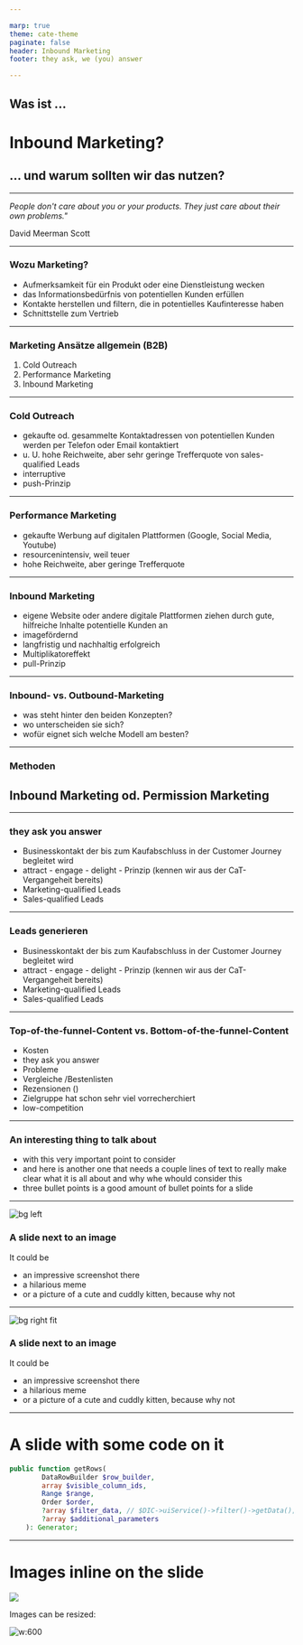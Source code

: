 ```yaml
---

marp: true
theme: cate-theme
paginate: false
header: Inbound Marketing
footer: they ask, we (you) answer

---
```


<!-- _class: title-01 -->

## **Was ist ...**
# **Inbound Marketing?**
## **... und warum sollten wir das nutzen?**



<!-- Comments like this are hidden on the slide, but show up in presenter mode (press P).

There should be no paragraph text on this title slide - only one h1 and h2 each.

Keep the headlines inside the `**` bold markdown - it's important for the css code of this slide type to work. -->

---

*People don't care about you or your products. 
They just care about their own problems."*  

David Meerman Scott

---

### Wozu Marketing?

* Aufmerksamkeit für ein Produkt oder eine Dienstleistung wecken
* das Informationsbedürfnis von potentiellen Kunden erfüllen
* Kontakte herstellen und filtern, die in potentielles Kaufinteresse haben
* Schnittstelle zum Vertrieb


---

### Marketing Ansätze allgemein (B2B)

1. Cold Outreach
2. Performance Marketing
3. Inbound Marketing

---

### Cold Outreach

* gekaufte od. gesammelte Kontaktadressen von potentiellen Kunden werden per Telefon oder Email kontaktiert
* u. U. hohe Reichweite, aber sehr geringe Trefferquote von sales-qualified Leads
* interruptive
* push-Prinzip

---

### Performance Marketing

* gekaufte Werbung auf digitalen Plattformen (Google, Social Media, Youtube)
* resourcenintensiv, weil teuer 
* hohe Reichweite, aber geringe Trefferquote

---

### Inbound Marketing

* eigene Website oder andere digitale Plattformen ziehen durch gute, hilfreiche Inhalte potentielle Kunden an
* imagefördernd
* langfristig und nachhaltig erfolgreich
* Multiplikatoreffekt
* pull-Prinzip

---

### Inbound- vs. Outbound-Marketing

* was steht hinter den beiden Konzepten?
* wo unterscheiden sie sich?
* wofür eignet sich welche Modell am besten?

---

<!-- _class: chapter-01 -->

### **Methoden**

## **Inbound Marketing od. Permission Marketing**

<!-- Keep the headlines inside the `**` bold markdown - it's important for the css code of this slide type to work. -->

---

### they ask you answer

* Businesskontakt der bis zum Kaufabschluss in der Customer Journey begleitet wird
* attract - engage - delight - Prinzip (kennen wir aus der CaT-Vergangeheit bereits)
* Marketing-qualified Leads
* Sales-qualified Leads 

---

### Leads generieren

* Businesskontakt der bis zum Kaufabschluss in der Customer Journey begleitet wird
* attract - engage - delight - Prinzip (kennen wir aus der CaT-Vergangeheit bereits)
* Marketing-qualified Leads
* Sales-qualified Leads 

---

### Top-of-the-funnel-Content vs. Bottom-of-the-funnel-Content

* Kosten
* they ask you answer
* Probleme
* Vergleiche /Bestenlisten
* Rezensionen ()
* Zielgruppe hat schon sehr viel vorrecherchiert
* low-competition
---

### An interesting thing to talk about

* with this very important point to consider
* and here is another one that needs a couple lines of text to really make clear what it is all about and why whe whould consider this
* three bullet points is a good amount of bullet points for a slide

---

![bg left](example-img/pexels-bruno-thethe-1910236.jpg)

### A slide next to an image

It could be

* an impressive screenshot there
* a hilarious meme
* or a picture of a cute and cuddly kitten, because why not

---

![bg right fit](example-img/screenshot_mainbar.png)

<!-- The "fit" parameter makes the background fit inside of the slide -->
### A slide next to an image

It could be 

* an impressive screenshot there
* a hilarious meme
* or a picture of a cute and cuddly kitten, because why not

---

# A slide with some code on it

```php
public function getRows(
        DataRowBuilder $row_builder,
        array $visible_column_ids,
        Range $range,
        Order $order,
        ?array $filter_data, // $DIC->uiService()->filter()->getData();
        ?array $additional_parameters
    ): Generator;
```

---

# Images inline on the slide

![](example-img/screenshot_item.png)

Images can be resized:

![w:600](example-img/screenshot_item.png)